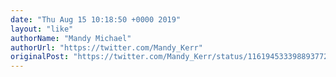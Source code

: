 ```yaml
---
date: "Thu Aug 15 10:18:50 +0000 2019"
layout: "like"
authorName: "Mandy Michael"
authorUrl: "https://twitter.com/Mandy_Kerr"
originalPost: "https://twitter.com/Mandy_Kerr/status/1161945333988937729"
---
```

